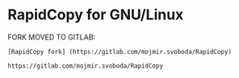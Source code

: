 # RapidCopy for GNU/Linux

FORK MOVED TO GITLAB:

	[RapidCopy fork] (https://gitlab.com/mojmir.svoboda/RapidCopy)

	https://gitlab.com/mojmir.svoboda/RapidCopy

